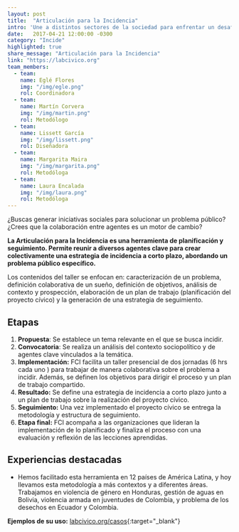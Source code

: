 ```yaml
---
layout: post
title:  "Articulación para la Incidencia"
intro: 'Une a distintos sectores de la sociedad para enfrentar un desafío común desde la acción colectiva.'
date:   2017-04-21 12:00:00 -0300
category: "Incide"
highlighted: true
share_message: "Articulación para la Incidencia"
link: "https://labcivico.org"
team_members:
  - team:
    name: Eglé Flores
    img: "/img/egle.png"
    rol: Coordinadora
  - team:
    name: Martín Corvera
    img: "/img/martin.png"
    rol: Metodólogo
  - team:
    name: Lissett García
    img: "/img/lissett.png"
    rol: Diseñadora
  - team:
    name: Margarita Maira
    img: "/img/margarita.png"
    rol: Metodóloga
  - team:
    name: Laura Encalada
    img: "/img/laura.png"
    rol: Metodóloga
---
```

¿Buscas generar iniciativas sociales para solucionar un problema público? ¿Crees que la colaboración entre agentes es un motor de cambio?

**La Articulación para la Incidencia es una herramienta de planificación y seguimiento. Permite reunir a diversos agentes clave para crear colectivamente una estrategia de incidencia a corto plazo, abordando un problema público específico.**

Los contenidos del taller se enfocan en: caracterización de un problema, definición colaborativa de un sueño, definición de objetivos, análisis de contexto y prospección, elaboración de un plan de trabajo (planificación del proyecto cívico) y la generación de una estrategia de seguimiento.

## Etapas
1. **Propuesta**: Se establece un tema relevante en el que se busca incidir.
2. **Convocatoria**: Se realiza un análisis del contexto sociopolítico y de agentes clave vinculados a la temática.
3. **Implementación:** FCI facilita un taller presencial de dos jornadas (6 hrs cada uno ) para trabajar de manera colaborativa sobre el problema a incidir. Además, se definen los objetivos para dirigir el proceso y un plan de trabajo compartido.
4. **Resultado:** Se define una estrategia de incidencia a corto plazo junto a un plan de trabajo sobre la realización del proyecto cívico.
5. **Seguimiento:** Una vez implementado el proyecto cívico se entrega la metodología y estructura de seguimiento.
6. **Etapa final:** FCI acompaña a las organizaciones que lideran la implementación de lo planificado y finaliza el proceso con una evaluación y reflexión de las lecciones aprendidas.

## Experiencias destacadas
- Hemos facilitado esta herramienta en 12 países de América Latina, y hoy llevamos esta metodología a más contextos y a diferentes áreas. Trabajamos en violencia de género en Honduras, gestión de aguas en Bolivia, violencia armada en juventudes de Colombia, y problema de los desechos en Ecuador y Colombia.


**Ejemplos de su uso:** [labcivico.org/casos](https://labcivico.org/casos.html){:target="_blank"}
